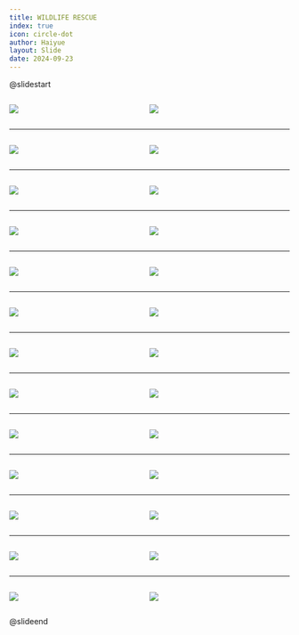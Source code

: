 ```yaml
---
title: WILDLIFE RESCUE
index: true
icon: circle-dot
author: Haiyue
layout: Slide
date: 2024-09-23
---
```

 
@slidestart

<div style="display:flex">
<div style="flex:1">

![](/reading/english/Level-U/WILDLIFE%20RESCUE/001.webp)
</div>
<div style="flex:1">

![](/reading/english/Level-U/WILDLIFE%20RESCUE/002.webp)
</div>
</div>

---

<div style="display:flex">
<div style="flex:1">

![](/reading/english/Level-U/WILDLIFE%20RESCUE/003.webp)
</div>
<div style="flex:1">

![](/reading/english/Level-U/WILDLIFE%20RESCUE/004.webp)
</div>
</div>

---

<div style="display:flex">
<div style="flex:1">

![](/reading/english/Level-U/WILDLIFE%20RESCUE/005.webp)
</div>
<div style="flex:1">

![](/reading/english/Level-U/WILDLIFE%20RESCUE/006.webp)
</div>
</div>

---

<div style="display:flex">
<div style="flex:1">

![](/reading/english/Level-U/WILDLIFE%20RESCUE/007.webp)
</div>
<div style="flex:1">

![](/reading/english/Level-U/WILDLIFE%20RESCUE/008.webp)
</div>
</div>

---

<div style="display:flex">
<div style="flex:1">

![](/reading/english/Level-U/WILDLIFE%20RESCUE/009.webp)
</div>
<div style="flex:1">

![](/reading/english/Level-U/WILDLIFE%20RESCUE/010.webp)
</div>
</div>

---

<div style="display:flex">
<div style="flex:1">

![](/reading/english/Level-U/WILDLIFE%20RESCUE/011.webp)
</div>
<div style="flex:1">

![](/reading/english/Level-U/WILDLIFE%20RESCUE/012.webp)
</div>
</div>

---

<div style="display:flex">
<div style="flex:1">

![](/reading/english/Level-U/WILDLIFE%20RESCUE/013.webp)
</div>
<div style="flex:1">

![](/reading/english/Level-U/WILDLIFE%20RESCUE/014.webp)
</div>
</div>

---

<div style="display:flex">
<div style="flex:1">

![](/reading/english/Level-U/WILDLIFE%20RESCUE/015.webp)
</div>
<div style="flex:1">

![](/reading/english/Level-U/WILDLIFE%20RESCUE/016.webp)
</div>
</div>

---

<div style="display:flex">
<div style="flex:1">

![](/reading/english/Level-U/WILDLIFE%20RESCUE/017.webp)
</div>
<div style="flex:1">

![](/reading/english/Level-U/WILDLIFE%20RESCUE/018.webp)
</div>
</div>

---

<div style="display:flex">
<div style="flex:1">

![](/reading/english/Level-U/WILDLIFE%20RESCUE/019.webp)
</div>
<div style="flex:1">

![](/reading/english/Level-U/WILDLIFE%20RESCUE/020.webp)
</div>
</div>

---

<div style="display:flex">
<div style="flex:1">

![](/reading/english/Level-U/WILDLIFE%20RESCUE/021.webp)
</div>
<div style="flex:1">

![](/reading/english/Level-U/WILDLIFE%20RESCUE/022.webp)
</div>
</div>

---

<div style="display:flex">
<div style="flex:1">

![](/reading/english/Level-U/WILDLIFE%20RESCUE/023.webp)
</div>
<div style="flex:1">

![](/reading/english/Level-U/WILDLIFE%20RESCUE/024.webp)
</div>
</div>

---

<div style="display:flex">
<div style="flex:1">

![](/reading/english/Level-U/WILDLIFE%20RESCUE/025.webp)
</div>
<div style="flex:1">

![](/reading/english/Level-U/WILDLIFE%20RESCUE/026.webp)
</div>
</div>

@slideend